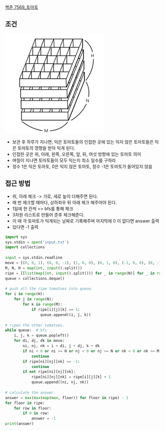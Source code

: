 [백준 7569_토마토](www.acmicpc/problem/7569)


## 조건

![](assets/Pasted%20image%2020221022185828.png)

- 보관 후 하루가 지나면, 익은 토마토들의 인접한 곳에 있는 익지 않은 토마토들은 익은 토마토의 영향을 받아 익게 된다.
- 인접한 곳은 위, 아래, 왼쪽, 오른쪽, 앞, 뒤, 여섯 방향에 있는 토마토 의미
- 며칠이 지나면 토마토들이 모두 익는지 최소 일수를 구하라
- 정수 1은 익은 토마토, 0은 익지 않은 토마토, 정수 -1은 토마토가 들어있지 않음



## 접근 방법

- 위, 아래 체크 -> 가로, 세로 높이 더해주면 된다.
- 매 번 체크할 때마다, 상하좌우 뒤 아래 체크 해주어야 된다.
- 1일에 한 칸씩 => bfs를 통해 체크
- 3차원 리스트로 만들어 준후 체크해준다.
- 이 때 각 토마토가 익게되는 날짜로 기록해주며 마지막에 0 이 없다면 answer 출력
- 있다면 -1 출력


```python
import sys  
sys.stdin = open('input.txt')  
import collections  
  
input = sys.stdin.readline  
move = [(0, 0, 1), (0, 0, -1), (1, 0, 0), (0, 1, 0), (-1, 0, 0), (0, -1, 0)]  
M, N, H = map(int, input().split())  
ripe = [[list(map(int, input().split())) for _ in range(N)] for _ in range(H)]  
queue = collections.deque()  
  
# push all the ripe tomatoes into queue.  
for i in range(H):  
    for j in range(N):  
        for k in range(M):  
            if ripe[i][j][k] == 1:  
                queue.append((i, j, k))  
  
# ripen the other tomatoes.  
while queue:  # bfs  
    i, j, k = queue.popleft()  
    for di, dj, dk in move:  
        ni, nj, nk = i + di, j + dj, k + dk  
        if ni < 0 or ni >= H or nj < 0 or nj >= N or nk < 0 or nk >= M:  
            continue  
        if ripe[ni][nj][nk] == -1:  
            continue  
        if not ripe[ni][nj][nk]:  
            ripe[ni][nj][nk] = ripe[i][j][k] + 1  
            queue.append((ni, nj, nk))  
  
# calculate the answer.  
answer = max(max(map(max, floor)) for floor in ripe) - 1  
for floor in ripe:  
    for row in floor:  
        if 0 in row:  
            answer = -1  
print(answer)
```
